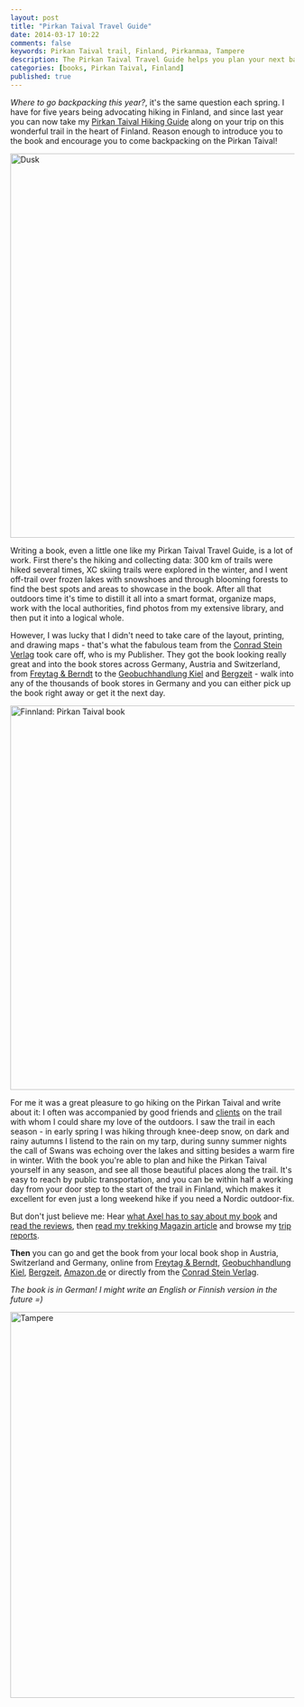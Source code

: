 ```yaml
---
layout: post
title: "Pirkan Taival Travel Guide"
date: 2014-03-17 10:22
comments: false
keywords: Pirkan Taival trail, Finland, Pirkanmaa, Tampere
description: The Pirkan Taival Travel Guide helps you plan your next backpacking trip to the land of the thousand lakes and the midnight sun. Hike on the Pirkan Taival, on of the most beautiful and easily accessible trails in Southern Finland!
categories: [books, Pirkan Taival, Finland]
published: true
---
```


*Where to go backpacking this year?*, it's the same question each spring. I have for five years being advocating hiking in Finland, and since last year you can now take my [Pirkan Taival Hiking Guide](http://www.conrad-stein-verlag.de/p/verlag/show_book.html?isbn=978-3-86686-319-4&edition=1&t=1395048047963) along on your trip on this wonderful trail in the heart of Finland. Reason enough to introduce you to the book and encourage you to come backpacking on the Pirkan Taival!

<a href="http://www.flickr.com/photos/hendrikmorkel/9537611324/" title="Dusk by HendrikMorkel, on Flickr"><img src="http://farm8.staticflickr.com/7312/9537611324_1787dd85ec_b.jpg" width="1024" height="680" alt="Dusk"></a>

<!-- more -->

Writing a book, even a little one like my Pirkan Taival Travel Guide, is a lot of work. First there's the hiking and collecting data: 300 km of trails were hiked several times, XC skiing trails were explored in the winter, and I went off-trail over frozen lakes with snowshoes and through blooming forests to find the best spots and areas to showcase in the book. After all that outdoors time it's time to distill it all into a smart format, organize maps, work with the local authorities, find photos from my extensive library, and then put it into a logical whole. 

However, I was lucky that I didn't need to take care of the layout, printing, and drawing maps - that's what the fabulous team from the [Conrad Stein Verlag](http://www.conrad-stein-verlag.de/p/verlag/verlag_home.html) took care off, who is my Publisher. They got the book looking really great and into the book stores across Germany, Austria and Switzerland, from [Freytag & Berndt](http://www.freytagberndt.at/rtc-freytagberndt/805) to the [Geobuchhandlung Kiel](http://geobuchhandlung.eshop.t-online.de/epages/Store3_Shop37170.sf/de_DE/?ObjectID=15498754) and [Bergzeit](http://www.bergzeit.de/conrad-stein-finnland-pirkan-taival/) - walk into any of the thousands of book stores in Germany and you can either pick up the book right away or get it the next day.

<a href="http://amzn.to/Y9r5yz" title="Finnland: Pirkan Taival book by HendrikMorkel, on Flickr"><img src="http://farm6.staticflickr.com/5514/9156957955_7af63cca08_b.jpg" width="1024" height="680" alt="Finnland: Pirkan Taival book"></a>

For me it was a great pleasure to go hiking on the Pirkan Taival and write about it: I often was accompanied by good friends and [clients](http://hikinginfinland.com/guided-trips/) on the trail with whom I could share my love of the outdoors. I saw the trail in each season - in early spring I was hiking through knee-deep snow, on dark and rainy autumns I listend to the rain on my tarp, during sunny summer nights the call of Swans was echoing over the lakes and sitting besides a warm fire in winter. With the book you're able to plan and hike the Pirkan Taival yourself in any season, and see all those beautiful places along the trail. It's easy to reach by public transportation, and you can be within half a working day from your door step to the start of the trail in Finland, which makes it excellent for even just a long weekend hike if you need a Nordic outdoor-fix.

But don't just believe me: Hear [what Axel has to say about my book](http://outdoorseite.de/trekking-in-finnland-mit-hendrik-durch-den-pirkan-taival/) and [read the reviews](http://www.amazon.de/product-reviews/3866863195/ref=dp_top_cm_cr_acr_txt?ie=UTF8&showViewpoints=1), then [read my trekking Magazin article](http://www.trekkingmagazin.com/touren/pirkan-taival-erholung-pur-im-suden-finnlands) and browse my [trip reports](http://hikinginfinland.com/destinations/). 

**Then** you can go and get the book from your local book shop in Austria, Switzerland and Germany, online from [Freytag & Berndt](http://www.freytagberndt.at/rtc-freytagberndt/805), [Geobuchhandlung Kiel](http://geobuchhandlung.eshop.t-online.de/epages/Store3_Shop37170.sf/de_DE/?ObjectID=15498754), [Bergzeit](http://www.bergzeit.de/conrad-stein-finnland-pirkan-taival/), [Amazon.de](http://amzn.to/Y9r5yz) or directly from the [Conrad Stein Verlag](http://www.conrad-stein-verlag.de/p/verlag/show_book.html?isbn=978-3-86686-319-4&edition=1&t=1395048047963). 

*The book is in German! I might write an English or Finnish version in the future =)*

<a href="http://www.flickr.com/photos/hendrikmorkel/8147054635/" title="Tampere"><img src="http://farm9.staticflickr.com/8468/8147054635_b8c6085a5f_b.jpg" width="1024" height="683" alt="Tampere"></a>
